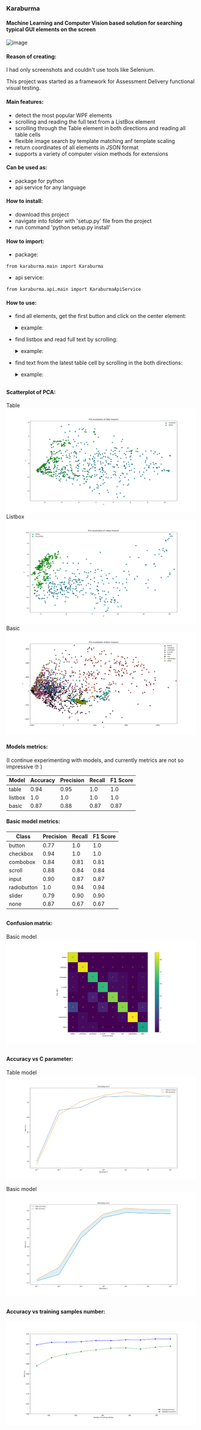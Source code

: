 ### Karaburma
#### Machine Learning and Computer Vision based solution for searching typical GUI elements on the screen    


![image](https://github.com/coastal-lines/Lena/assets/70205794/44016028-823f-4b6e-b85f-0060d753a11e)


#### Reason of creating:
I had only screenshots and couldn't use tools like Selenium.

This project was started as a framework for Assessment Delivery functional visual testing.


#### Main features:
- detect the most popular WPF elements
- scrolling and reading the full text from a ListBox element
- scrolling through the Table element in both directions and reading all table cells
- flexible image search by template matching anf template scaling 
- return coordinates of all elements in JSON format
- supports a variety of computer vision methods for extensions

#### Can be used as:
- package for python
- api service for any language

#### How to install:
- download this project
- navigate into folder with 'setup.py' file from the project
- run command 'python setup.py install'

#### How to import:
- package: 
```
from karaburma.main import Karaburma
```
- api service:
```
from karaburma.api.main import KaraburmaApiService
```

#### How to use:
- find all elements, get the first button and click on the center element:
  <details>
  
  <summary>example: </summary>
  
  ```
  lena = Lena(config_path="config.json", source_mode="screenshot", detection_mode="default", logging=False)
  
  json_elements = lena.find_all_elements()
  
  button1 = [element for element in json_elements.get('elements', []) if element.get('label') == 'button'][0]
  
  pyautogui.click(x=button1['center'][0], y=button1['center'][1])
  ```
  
  </details>

- find listbox and read full text by scrolling:
  <details>
  
  <summary>example: </summary>
  
  ```
  lena = Lena(config_path="config.json", source_mode="screenshot", detection_mode="default", logging=False)
  
  json_elements = lena.find_listbox_and_expand_and_get_text()

  listbox = [element for element in json_elements.get('elements', []) if element.get('label') == 'listbox'][0]

  listbox_full_text = listbox['text']
  ```

  ![Screenshot_1_1](https://github.com/coastal-lines/Lena/assets/70205794/9a11e143-50cd-4054-be20-cd89c0acce97)

  text output:
  > Item 1, Item 2, Item 3, item 4, item 5, item 6, item 7, item 8, item 9, item 10, Item 11, item 12, item 13, Item 14, Item 15

  </details>

- find text from the latest table cell by scrolling in the both directions:
  <details>
  
  <summary>example: </summary>
  
  ```
  karaburma = Karaburma(config_path="config.json", source_mode="screenshot", detection_mode="default", logging=False)

  json_elements = karaburma.find_table_and_expand_and_read_text()

  full_expanded_table = [element for element in json.get('elements', []) if element.get('label') == 'table'][0]

  text = table['cells'][-1]['text']
  ```

  text output:

  ![Screenshot_6](https://github.com/coastal-lines/Lena/assets/70205794/8d7b7cb6-70a5-47b2-9a1e-29c174bf8faa)

  </details>


## 
####  
#### Scatterplot of PCA:
Table
![image](https://github.com/coastal-lines/Karaburma/blob/master/karaburma/doc/images/Figure_5_PCA_tables_3.png?raw=true)
Listbox
![image](https://github.com/coastal-lines/Karaburma/blob/master/karaburma/doc/images/Figure_6_PCA_listboxes_2.png?raw=true)
Basic
![image](https://github.com/coastal-lines/Karaburma/blob/master/karaburma/doc/images/Figure_4_PCA_debug_basic_data_visualization_2.png?raw=true)

#### Models metrics:
(I continue experimenting with models, and currently metrics are not so impressive :nerd_face: )

| Model   | Accuracy | Precision | Recall | F1 Score |
|---------|----------|-----------|--------|----------|
| table   | 0.94     | 0.95      | 1.0    | 1.0      | 
| listbox | 1.0      | 1.0       | 1.0    | 1.0      | 
| basic   | 0.87     | 0.88      | 0.87   | 0.87     | 

#### Basic model metrics:
| Class       |   Precision | Recall | F1 Score |
|-------------|-------------|--------|----------|
| button      |        0.77 | 1.0    | 1.0      |
| checkbox    |        0.94 | 1.0    | 1.0      | 
| combobox    |        0.84 | 0.81   | 0.81     | 
| scroll      |       0.88  | 0.84   | 0.84     | 
| input       |       0.90  | 0.87   | 0.87     | 
| radiobutton |        1.0  | 0.94   | 0.94     | 
| slider      |       0.79  | 0.90   | 0.90     | 
| none        |       0.87  | 0.67   | 0.67     |

## 
####  
#### Confusion matrix:
Basic model
![image](https://github.com/coastal-lines/Karaburma/blob/master/karaburma/doc/images/Figure_1_ConfusionMatrixDisplay.png?raw=true)

## 
####  
#### Accuracy vs C parameter:
Table model
![image](https://github.com/coastal-lines/Karaburma/blob/master/karaburma/doc/images/Figure_10_table_accuracy_vs_C.png?raw=true)

Basic model
![image](https://github.com/coastal-lines/Karaburma/blob/master/karaburma/doc/images/Figure_1_basic_accuracy_vc_C_1.png?raw=true)

## 
####  
#### Accuracy vs training samples number:
![image](https://github.com/coastal-lines/Karaburma/blob/master/karaburma/doc/images/Figure_7_table_learning_curve.png?raw=true)


